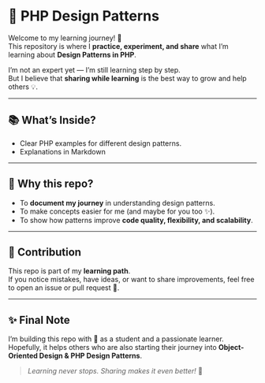 # 🎨 PHP Design Patterns  

Welcome to my learning journey! 🚀  
This repository is where I **practice, experiment, and share** what I’m learning about **Design Patterns in PHP**.  

I’m not an expert yet  — I’m still learning step by step.  
But I believe that **sharing while learning** is the best way to grow and help others 💡.  

---

## 📚 What’s Inside?  
- Clear PHP examples for different design patterns.  
- Explanations in Markdown  

---

## 🎯 Why this repo?  
- To **document my journey** in understanding design patterns.  
- To make concepts easier for me (and maybe for you too ✨).  
- To show how patterns improve **code quality, flexibility, and scalability**.  

---

## 🤝 Contribution  
This repo is part of my **learning path**.  
If you notice mistakes, have ideas, or want to share improvements, feel free to open an issue or pull request 💬.  

---

## ✨ Final Note  
I’m building this repo with 💙 as a student and a passionate learner.  
Hopefully, it helps others who are also starting their journey into **Object-Oriented Design & PHP Design Patterns**.  

> _Learning never stops. Sharing makes it even better!_ 🌱
